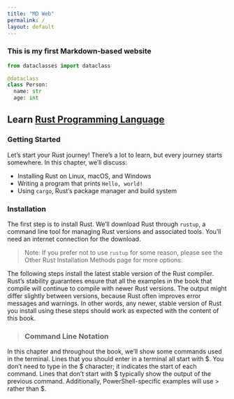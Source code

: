 ```yaml
---
title: "MD Web"
permalink: /
layout: default
---
```


### This is my first Markdown-based website

```py
from dataclasses import dataclass

@dataclass
class Person:
  name: str
  age: int
```

## Learn [Rust Programming Language](https://www.rust-lang.org/)
### Getting Started
Let’s start your Rust journey! There’s a lot to learn, but every journey starts somewhere. In this chapter, we’ll discuss:
- Installing Rust on Linux, macOS, and Windows
- Writing a program that prints `Hello, world!`
- Using `cargo`, Rust’s package manager and build system
### Installation
The first step is to install Rust. We’ll download Rust through `rustup`, a command line tool for managing Rust versions and associated tools. You’ll need an internet connection for the download.
> Note: If you prefer not to use `rustup` for some reason, please see the Other Rust Installation Methods page for more options.

The following steps install the latest stable version of the Rust compiler. Rust’s stability guarantees ensure that all the examples in the book that compile will continue to compile with newer Rust versions. The output might differ slightly between versions, because Rust often improves error messages and warnings. In other words, any newer, stable version of Rust you install using these steps should work as expected with the content of this book.
> ### Command Line Notation
In this chapter and throughout the book, we’ll show some commands used in the terminal. Lines that you should enter in a terminal all start with $. You don’t need to type in the $ character; it indicates the start of each command. Lines that don’t start with $ typically show the output of the previous command. Additionally, PowerShell-specific examples will use > rather than $.
